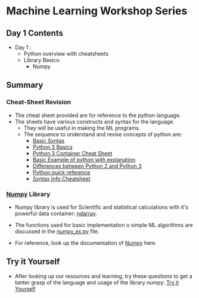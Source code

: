 # Machine Learning Workshop Series

## Day 1 Contents

* Day 1 :
  * Python overview with cheatsheets
  * Library Basics:
    * Numpy

## Summary

### Cheat-Sheet Revision

* The cheat sheet provided are for reference to the python language.
* The sheets have various constructs and syntax for the language.
  * They will be useful in making the ML programs.
  * The sequence to understand and revise concepts of python are:
    * [Basic Syntax](https://github.com/TechNeurons/ML-Workshop/blob/Day-1/Basic_Syntax.jpg)
    * [Python 3 Basics](https://github.com/TechNeurons/ML-Workshop/blob/Day-1/Python_3_Basics.png)
    * [Python 3 Container Cheat Sheet](https://github.com/TechNeurons/ML-Workshop/blob/Day-1/Python_3_Container_Cheat_Sheet.jpg)
    * [Basic Example of python with explanation](https://github.com/TechNeurons/ML-Workshop/blob/Day-1/Basic_Example_of_python_with_explanation.png)
    * [Differences between Python 2 and Python 3](https://github.com/TechNeurons/ML-Workshop/blob/Day-1/Differences_between_Python2_and_Python3.png)
    * [Python quick reference](https://github.com/TechNeurons/ML-Workshop/blob/Day-1/Python_quick_reference.jpg)
    * [Syntax Info Cheatsheet](https://github.com/TechNeurons/ML-Workshop/blob/Day-1/Syntax_Info_Cheatsheet.jpg)

### [Numpy](https://www.numpy.org/doc/1.17/reference/index.html) Library

* Numpy library is used for Scientific and statistical calculations with it's powerful data container: [ndarray](https://www.numpy.org/doc/1.17/reference/arrays.ndarray.html).

* The functions used for basic implementation o simple ML algorithms are discussed in the [numpy_ex.py](./numpy_ex.py) file.

* For reference, look up the documentation of [Numpy](https://www.numpy.org/doc/1.17/reference/index.html) here.

## Try it Yourself

* After looking up our resources and learning, try these questions to get a better grasp of the language and usage of the library numpy: [Try it Yourself](https://github.com/TechNeurons/ML-Workshop/blob/Day-1/Try-It-Yourself/Try_it_yourself.md)
